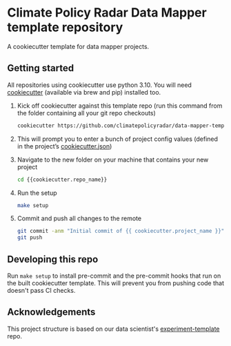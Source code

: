 # Climate Policy Radar Data Mapper template repository

A cookiecutter template for data mapper projects.

## Getting started

All repositories using cookiecutter use python 3.10. You will need [cookiecutter](https://cookiecutter.readthedocs.io/en/latest/installation.html)
(available via brew and pip) installed too.

1. Kick off cookiecutter against this template repo (run this command from
   the folder containing all your git repo checkouts)

    ```bash
    cookiecutter https://github.com/climatepolicyradar/data-mapper-template.git
    ```

2. This will prompt you to enter a bunch of project config values (defined in
   the project’s [cookiecutter.json](cookiecutter.json))

3. Navigate to the new folder on your machine that contains your new project

   ```bash
   cd {{cookiecutter.repo_name}}
   ```

4. Run the setup

    ```bash
    make setup
    ```

5. Commit and push all changes to the remote

    ```bash
    git commit -anm "Initial commit of {{ cookiecutter.project_name }}"
    git push
    ```

## Developing this repo

Run `make setup` to install pre-commit and the pre-commit hooks that run on the
built cookiecutter template. This will prevent you from pushing code that
doesn't pass CI checks.

## Acknowledgements

This project structure is based on our data scientist's [experiment-template](https://github.com/climatepolicyradar/experiment-template)
repo.
